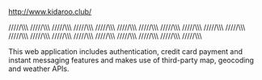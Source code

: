 
http://www.kidaroo.club/

/////\\\\\\
/////\\\\\\
/////\\\\\\
/////\\\\\\
/////\\\\\\
/////\\\\\\
/////\\\\\\
/////\\\\\\
/////\\\\\\
/////\\\\\\
/////\\\\\\
/////\\\\\\
/////\\\\\\
/////\\\\\\
/////\\\\\\
/////\\\\\\
/////\\\\\\
/////\\\\\\
/////\\\\\\
/////\\\\\\


This web application includes authentication, credit card payment and instant messaging features and makes use of third-party map, geocoding and weather APIs. 


